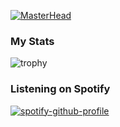 [![MasterHead](https://user-images.githubusercontent.com/32819318/192497965-eb5913e5-61a4-4a69-8d1a-eea20d8e1669.png)](https://github.com/kvcards26)

### My Stats
![trophy](https://github-profile-trophy.vercel.app/?username=kvcards26&theme=onedark)

### Listening on Spotify
[![spotify-github-profile](https://spotify-github-profile.vercel.app/api/view?uid=gd6qsnn4bzjg5tvqbksnl58q6&cover_image=true&theme=novatorem&bar_color=1ed760&bar_color_cover=false)](https://spotify-github-profile.vercel.app/api/view?uid=gd6qsnn4bzjg5tvqbksnl58q6&redirect=true)
